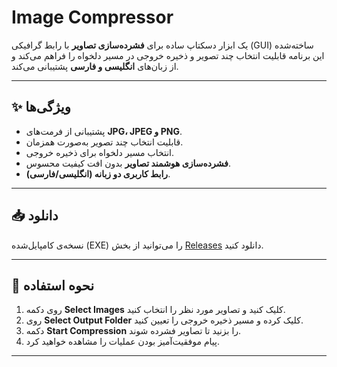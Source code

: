 # Image Compressor

یک ابزار دسکتاپ ساده برای **فشرده‌سازی تصاویر** با رابط گرافیکی (GUI) ساخته‌شده
این برنامه قابلیت انتخاب چند تصویر و ذخیره خروجی در مسیر دلخواه را فراهم می‌کند و از زبان‌های **انگلیسی و فارسی** پشتیبانی می‌کند.

---

## ✨ ویژگی‌ها
- پشتیبانی از فرمت‌های **JPG، JPEG و PNG**.
- قابلیت انتخاب چند تصویر به‌صورت همزمان.
- انتخاب مسیر دلخواه برای ذخیره خروجی.
- **فشرده‌سازی هوشمند تصاویر** بدون افت کیفیت محسوس.
- **رابط کاربری دو زبانه (انگلیسی/فارسی)**.
---

## 📥 دانلود
نسخه‌ی کامپایل‌شده (EXE) را می‌توانید از بخش [Releases](./releases) دانلود کنید.

---

## 🚀 نحوه استفاده
1. روی دکمه **Select Images** کلیک کنید و تصاویر مورد نظر را انتخاب کنید.
2. روی **Select Output Folder** کلیک کرده و مسیر ذخیره خروجی را تعیین کنید.
3. دکمه **Start Compression** را بزنید تا تصاویر فشرده شوند.
4. پیام موفقیت‌آمیز بودن عملیات را مشاهده خواهید کرد.

---
